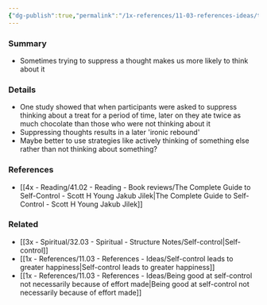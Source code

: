 ```yaml
---
{"dg-publish":true,"permalink":"/1x-references/11-03-references-ideas/thought-suppression-is-not-the-best-way-to-control-ourselves/","title":"Thought suppression is not the best way to control ourselves","dgShowBacklinks":false}
---
```



### Summary
- Sometimes trying to suppress a thought makes us more likely to think about it

### Details
- One study showed that when participants were asked to suppress thinking about a treat for a period of time, later on they ate twice as much chocolate than those who were not thinking about it
- Suppressing thoughts results in a later 'ironic rebound'
- Maybe better to use strategies like actively thinking of something else rather than not thinking about something?

### References
- [[4x - Reading/41.02 - Reading - Book reviews/The Complete Guide to Self-Control - Scott H Young Jakub Jilek\|The Complete Guide to Self-Control - Scott H Young Jakub Jilek]]

### Related
- [[3x - Spiritual/32.03 - Spiritual - Structure Notes/Self-control\|Self-control]]
- [[1x - References/11.03 - References - Ideas/Self-control leads to greater happiness\|Self-control leads to greater happiness]]
- [[1x - References/11.03 - References - Ideas/Being good at self-control not necessarily because of effort made\|Being good at self-control not necessarily because of effort made]]